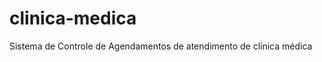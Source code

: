 clinica-medica
==============

Sistema de Controle de Agendamentos de atendimento de clínica médica
